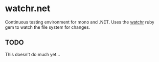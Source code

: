 watchr.net
==========

Continuous testing environment for mono and .NET.  Uses the
[watchr](https://github.com/mynyml/watchr) ruby gem to watch the file system for changes.

TODO
----

This doesn't do much yet...

